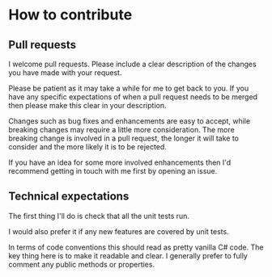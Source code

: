 # How to contribute

## Pull requests

I welcome pull requests. Please include a clear description of the changes you have made with your request.

Please be patient as it may take a while for me to get back to you. If you have any specific expectations of when a pull request needs to be merged then please make this clear in your description.

Changes such as bug fixes and enhancements are easy to accept, while breaking changes may require a little more consideration. The more breaking change is involved in a pull request, the longer it will take to consider and the more likely it is to be rejected.

If you have an idea for some more involved enhancements then I'd recommend getting in touch with me first by opening an issue.

## Technical expectations

The first thing I'll do is check that all the unit tests run. 

I would also prefer it if any new features are covered by unit tests.

In terms of code conventions this should read as pretty vanilla C# code. The key thing here is to make it readable and clear. I generally prefer to fully comment any public methods or properties.

